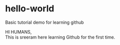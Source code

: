 # hello-world
Basic tutorial demo for learning github

HI HUMANS,  
This is sreeram here learning Github for the first time.
